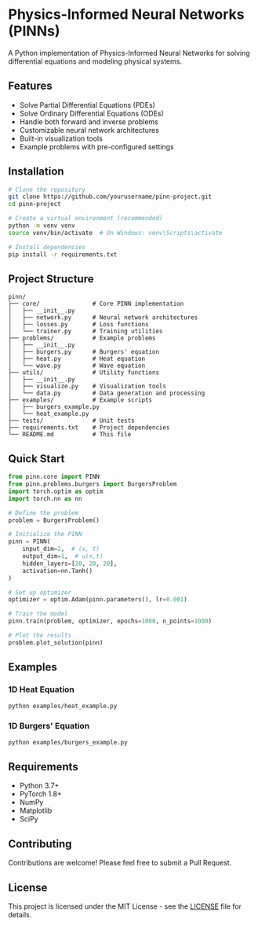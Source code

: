 # Physics-Informed Neural Networks (PINNs)

A Python implementation of Physics-Informed Neural Networks for solving differential equations and modeling physical systems.

## Features

- Solve Partial Differential Equations (PDEs)
- Solve Ordinary Differential Equations (ODEs)
- Handle both forward and inverse problems
- Customizable neural network architectures
- Built-in visualization tools
- Example problems with pre-configured settings

## Installation

```bash
# Clone the repository
git clone https://github.com/yourusername/pinn-project.git
cd pinn-project

# Create a virtual environment (recommended)
python -m venv venv
source venv/bin/activate  # On Windows: venv\Scripts\activate

# Install dependencies
pip install -r requirements.txt
```

## Project Structure

```
pinn/
├── core/               # Core PINN implementation
│   ├── __init__.py
│   ├── network.py      # Neural network architectures
│   ├── losses.py       # Loss functions
│   └── trainer.py      # Training utilities
├── problems/           # Example problems
│   ├── __init__.py
│   ├── burgers.py      # Burgers' equation
│   ├── heat.py         # Heat equation
│   └── wave.py         # Wave equation
├── utils/              # Utility functions
│   ├── __init__.py
│   ├── visualize.py    # Visualization tools
│   └── data.py         # Data generation and processing
├── examples/           # Example scripts
│   ├── burgers_example.py
│   └── heat_example.py
├── tests/              # Unit tests
├── requirements.txt    # Project dependencies
└── README.md           # This file
```

## Quick Start

```python
from pinn.core import PINN
from pinn.problems.burgers import BurgersProblem
import torch.optim as optim
import torch.nn as nn

# Define the problem
problem = BurgersProblem()

# Initialize the PINN
pinn = PINN(
    input_dim=2,  # (x, t)
    output_dim=1,  # u(x,t)
    hidden_layers=[20, 20, 20],
    activation=nn.Tanh()
)

# Set up optimizer
optimizer = optim.Adam(pinn.parameters(), lr=0.001)

# Train the model
pinn.train(problem, optimizer, epochs=1000, n_points=1000)

# Plot the results
problem.plot_solution(pinn)
```

## Examples

### 1D Heat Equation
```bash
python examples/heat_example.py
```

### 1D Burgers' Equation
```bash
python examples/burgers_example.py
```

## Requirements

- Python 3.7+
- PyTorch 1.8+
- NumPy
- Matplotlib
- SciPy

## Contributing

Contributions are welcome! Please feel free to submit a Pull Request.

## License

This project is licensed under the MIT License - see the [LICENSE](LICENSE) file for details.
